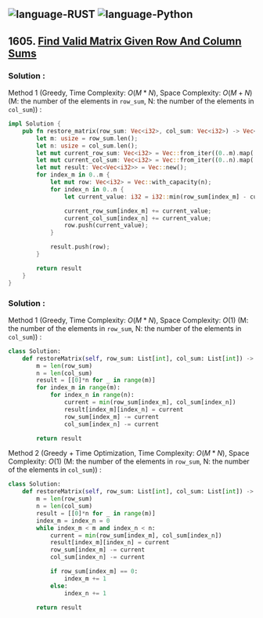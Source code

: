![language-RUST](https://img.shields.io/badge/RUST-8d4004?style=for-the-badge&logo=RUST)
![language-Python](https://img.shields.io/badge/Python-ffd43b?style=for-the-badge&logo=PYTHON)
---

## 1605. [Find Valid Matrix Given Row And Column Sums](https://leetcode.com/problems/find-valid-matrix-given-row-and-column-sums)

### Solution :

Method 1 (Greedy, Time Complexity: $O(M*N)$, Space Complexity: $O(M+N)$ (M: the number of the elements in `row_sum`, N: the number of the elements in `col_sum`)) :
```rust
impl Solution {
    pub fn restore_matrix(row_sum: Vec<i32>, col_sum: Vec<i32>) -> Vec<Vec<i32>> {
        let m: usize = row_sum.len();
        let n: usize = col_sum.len();
        let mut current_row_sum: Vec<i32> = Vec::from_iter((0..m).map(|_| 0));
        let mut current_col_sum: Vec<i32> = Vec::from_iter((0..n).map(|_| 0));
        let mut result: Vec<Vec<i32>> = Vec::new();
        for index_m in 0..m {
            let mut row: Vec<i32> = Vec::with_capacity(n);
            for index_n in 0..n {
                let current_value: i32 = i32::min(row_sum[index_m] - current_row_sum[index_m], col_sum[index_n] - current_col_sum[index_n]);

                current_row_sum[index_m] += current_value;
                current_col_sum[index_n] += current_value;
                row.push(current_value);
            }

            result.push(row);
        }

        return result
    }
}
```

### Solution :

Method 1 (Greedy, Time Complexity: $O(M*N)$, Space Complexity: $O(1)$ (M: the number of the elements in `row_sum`, N: the number of the elements in `col_sum`)) :
```python
class Solution:
    def restoreMatrix(self, row_sum: List[int], col_sum: List[int]) -> List[List[int]]:
        m = len(row_sum)
        n = len(col_sum)
        result = [[0]*n for _ in range(m)]
        for index_m in range(m):
            for index_n in range(n):
                current = min(row_sum[index_m], col_sum[index_n])
                result[index_m][index_n] = current
                row_sum[index_m] -= current
                col_sum[index_n] -= current

        return result
```

Method 2 (Greedy + Time Optimization, Time Complexity: $O(M*N)$, Space Complexity: $O(1)$ (M: the number of the elements in `row_sum`, N: the number of the elements in `col_sum`)) :
```python
class Solution:
    def restoreMatrix(self, row_sum: List[int], col_sum: List[int]) -> List[List[int]]:
        m = len(row_sum)
        n = len(col_sum)
        result = [[0]*n for _ in range(m)]
        index_m = index_n = 0
        while index_m < m and index_n < n:
            current = min(row_sum[index_m], col_sum[index_n])
            result[index_m][index_n] = current
            row_sum[index_m] -= current
            col_sum[index_n] -= current

            if row_sum[index_m] == 0:
                index_m += 1
            else:
                index_n += 1

        return result
```
